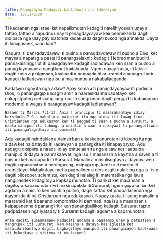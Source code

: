 ```yaml
---
title: Panagdayaw Kadagiti Ladladawan iti Edukasyon
date:  12/11/2020
---
```


Ti kadaanan nga Israel ket napalikmutan kadagiti narelihiyosoan unay a tattao, tattao a napudno unay ti panagdaydayaw ken pennekenda dagiti didiosda nga uray pay idatonda kadakuada dagiti bukod nga annakda. Dayta iti kinapasnek, saan kadi?

Gapuna, ti panagdaydayaw, ti pudno a panagdaydayaw iti pudno a Dios, ket maysa a napateg a paset iti panangsalaknib kadagiti Hebreo manipud iti pannakaisinggalot iti panagdayaw kadagiti ladladawan ken saan a pudno a panagdaydayaw a nanglikmut kadakuada. Ngem nupay kasta, iti laksid dagiti amin a patigmaan, kaskasdi a natnagda iti ar-aramid a panagrukbab kadagiti ladladawan nga isu a masinunuo a nakaballaaganda.

Kadatayo ngay ita nga aldaw? Apay koma a ti panagdaydayaw iti pudno a Dios, iti pananglagip kadagiti amin a naaramidanna kadatayo, ket nakapatpateg met-nangnangruna iti sangoanan dagiti peggad ti kabaroanan moderno) a wagas ti panagdayaw kadagiti ladladawan?

`Basaen ti Marcos 7:1-13. Ania a principio ti masarakantayo idiay bersikulo 7-9 a mabalin a maipakat ita nga aldaw iti lawag tina- Cristianoan nga edukasyon ken ti peggad ti saan a pudno a sursuro, a naala manipud iti lubong, a mabalin a saan a nasayaat ti panangbaliwna iti panangalagadtayo iti pammati?`

Adu kadagiti naindaklan a nainsiriban a kapkapanunotan iti lubong ita nga aldaw ket naibatayda iti kadawyan a panangkita iti kinapaypayso. Adu kadagiti disiplina a naadal idiay eskuelaan ita nga aldaw ket naadalda manipud iti dayta a pannakaawat, nga isu a masansan a kayatna a saven a ti naisuro ket maisupadi iti Sursurat. Mabalin a masulisogtayo a daydayawen dagiti kapanunotan a naisingasing, naipagarup, ken isu ti makita iti aramidtayo. Mabalintayo met a pagbalinen a dios dagiti nalalaing nga is- isip dagiti pilosoper, scientists, ken dagiti nalaing iti matematika nga isu a nangipasdek kadagitoy a kapkapanunotan. Ti parikut ket masansan a dagitoy a kapanunotan ket makinupakda iti Sursurat, ngem gapu ta itan ket agdama a naisuro ken pinati a pudno, dagiti tattao ket padpadasenda nga inayon ida iti na-Cristianoan nga edukasyon. Nupay kasta, ti laeng mabalin a maaramid ket ti panangikompromiso iti pammati, nga isu a masansan a kaipapananna ti panangtiritir ken panangballikog kadagiti Sursurat tapno padpadasen nga iyataday ti Sursurat kadagiti agdama a kapanunotan.

`Ania dagiti sumagmamano kadagiti agdama a pagaammo unay a patpatien a mangrupak iti Sursurat, ken kasano a datayo kas iglesia ket masalaknibantayo dagiti bagbagitayo manipud iti pananginayon kadakuada iti bukodtayo a sistema ti edukasyon?`